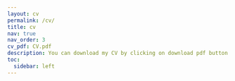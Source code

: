 ```yaml
---
layout: cv
permalink: /cv/
title: cv
nav: true
nav_order: 3
cv_pdf: CV.pdf
description: You can download my CV by clicking on download pdf button.
toc:
  sidebar: left
---
```


